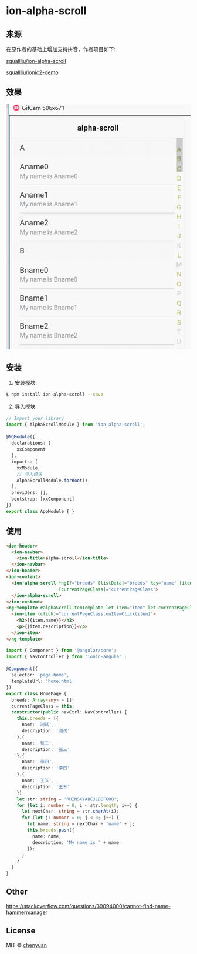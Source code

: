 # ion-alpha-scroll

## 来源

在原作者的基础上增加支持拼音，作者项目如下:

[squallliu/ion-alpha-scroll](https://github.com/squallliu/ion-alpha-scroll)

[squallliu/ionic2-demo](https://github.com/squallliu/ionic2-demo)

## 效果

![SerialNumberModule](./docs/AlphaScrollModule.gif)

## 安装

1. 安装模块:

```bash
$ npm install ion-alpha-scroll --save
```

2. 导入模块

```typescript
// Import your library
import { AlphaScrollModule } from 'ion-alpha-scroll';

@NgModule({
  declarations: [
    xxComponent
  ],
  imports: [
    xxModule,
    // 导入模块
    AlphaScrollModule.forRoot()
  ],
  providers: [],
  bootstrap: [xxComponent]
})
export class AppModule { }
```

## 使用

```html
<ion-header>
  <ion-navbar>
    <ion-title>alpha-scroll</ion-title>
  </ion-navbar>
</ion-header>
<ion-content>
  <ion-alpha-scroll *ngIf="breeds" [listData]="breeds" key="name" [itemTemplate]="alphaScrollItemTemplate"
                    [currentPageClass]="currentPageClass">
  </ion-alpha-scroll>
</ion-content>
<ng-template #alphaScrollItemTemplate let-item="item" let-currentPageClass="currentPageClass">
  <ion-item (click)="currentPageClass.onItemClick(item)">
    <h2>{{item.name}}</h2>
    <p>{{item.description}}</p>
  </ion-item>
</ng-template>
```

```ts
import { Component } from '@angular/core';
import { NavController } from 'ionic-angular';

@Component({
  selector: 'page-home',
  templateUrl: 'home.html'
})
export class HomePage {
  breeds: Array<any> = [];
  currentPageClass = this;
  constructor(public navCtrl: NavController) {
    this.breeds = [{
      name: '测试',
      description: '测试'
    },{
      name: '张三',
      description: '张三'
    },{
      name: '李四',
      description: '李四'
    },{
      name: '王五',
      description: '王五'
    }]
    let str: string = 'RHINSXYABCJLDEFGOQ';
    for (let i: number = 0; i < str.length; i++) {
      let nextChar: string = str.charAt(i);
      for (let j: number = 0; j < 3; j++) {
        let name: string = nextChar + 'name' + j;
        this.breeds.push({
          name: name,
          description: 'My name is ' + name
        });
      }
    }
  }
}

```

## Other

https://stackoverflow.com/questions/39094000/cannot-find-name-hammermanager

## License

MIT © [chenyuan](mailto:chenyuanchn@foxmail.com)
